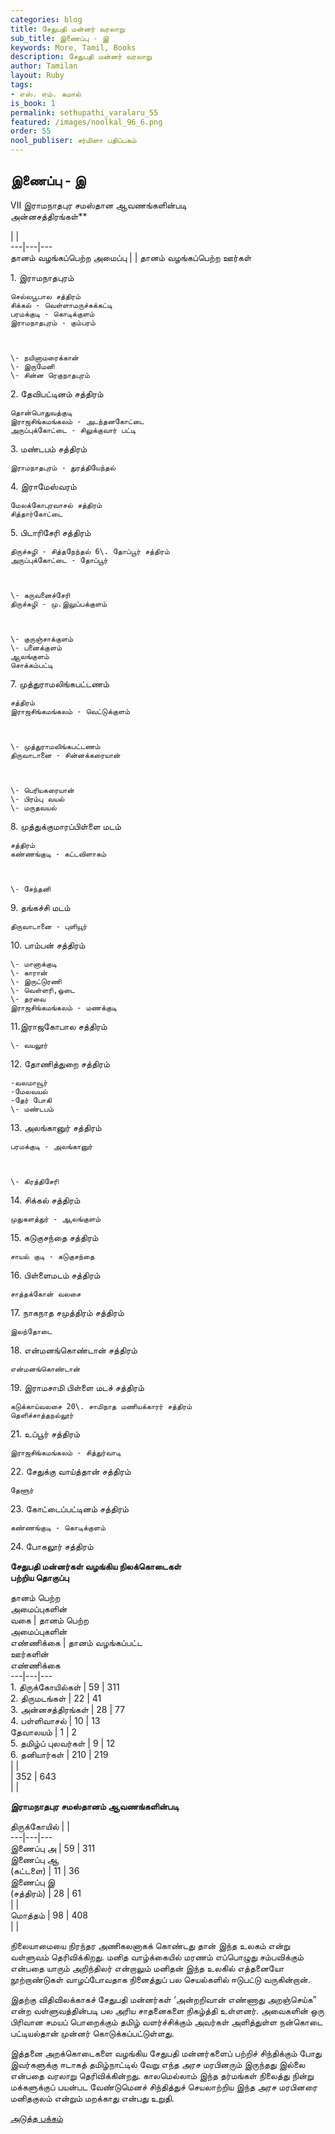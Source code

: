 ```yaml
---
categories: blog
title: சேதுபதி மன்னர் வரலாறு
sub_title: இணைப்பு - இ
keywords: More, Tamil, Books
description: சேதுபதி மன்னர் வரலாறு
author: Tamilan
layout: Ruby
tags:
- எஸ். எம். கமால்
is_book: 1
permalink: sethupathi_varalaru_55
featured: /images/noolkal_96_6.png
order: 55
nool_publiser: சர்மிளா பதிப்பகம்
---
```



## இணைப்பு - இ

VII இராமநாதபுர சமஸ்தான ஆவணங்களின்படி  
அன்னசத்திரங்கள்**

| |  
\---|---|---  
தானம் வழங்கப்பெற்ற அமைப்பு | | தானம் வழங்கப்பெற்ற ஊர்கள்

1\. இராமநாதபுரம்

    
    
    செல்லபூபால சத்திரம்
    சிக்கல் - வெள்ளாமருச்சுக்கட்டி
    பரமக்குடி - கொடிக்குளம்
    இராமநாதபுரம் - கும்பரம் 
    
    
    
    \- நயினாமரைக்கான்
    \- இருமேனி
    \- சின்ன ரெகுநாதபுரம்
    

2\. தேவிபட்டினம் சத்திரம்

    
    
    தொன்பொதுவத்குடி
    இராஜசிங்கமங்கலம் - அடந்தனகோட்டை
    அருப்புக்கோட்டை - சிலுக்குவார் பட்டி
    

3\. மண்டபம் சத்திரம்

    
    
    இராமநாதபுரம் - துரத்தியேந்தல்
    

4\. இராமேஸ்வரம்

    
    
    மேலக்கோபுரவாசல் சத்திரம்
    சித்தார்கோட்டை
    

5\. பிடாரிசேரி சத்திரம்

    
    
    திருச்சுழி - சித்தநேந்தல் 6\. தோப்பூர் சத்திரம்
    அருப்புக்கோட்டை - தோப்பூர் 
    
    
    
    \- கருவனைச்சேரி
    திருச்சுழி - மு.இலுப்பக்குளம் 
    
    
    
    \- குருஞ்சாக்குளம்
    \- பனைக்குளம்
    ஆலங்குளம்
    சொக்கம்பட்டி
    

7\. முத்துராமலிங்கபட்டணம்

    
    
    சத்திரம்
    இராஜசிங்கமங்கலம் - வெட்டுக்குளம் 
    
    
    
    \- முத்துராமலிங்கபட்டணம்
    திருவாடானை - சின்னக்கரையான் 
    
    
    
    \- பெரியகரையான்
    \- பிரம்பு வயல்
    \- மருதவயல்
    

8\. முத்துக்குமாரப்பிள்ளை மடம்

    
    
    சத்திரம்
    கண்ணங்குடி - கட்டவிளாகம் 
    
    
    
    \- சேந்தனி
    

9\. தங்கச்சி மடம்

    
    
    திருவாடானை - புளியூர்
    

10\. பாம்பன் சத்திரம்

    
    
    \- மானாக்குடி
    \- காரான் 
    \- இருட்டுரணி
    \- வெள்ளரி,ஒடை
    \- தரவை
    இராஜசிங்கமங்கலம் - மணக்குடி
    

11.இராஜகோபால சத்திரம்

    
    
    \- வயலூர்
    

12\. தோணித்துறை சத்திரம்

    
    
    -வலமாவூர்
    -மேலவயல்
    -தேர் போகி
    \- மண்டபம்
    

13\. அலங்கானுர் சத்திரம்

    
    
    பரமக்குடி - அலங்கானுர் 
    
    
    
    \- கிரத்திசேரி
    

14\. சிக்கல் சத்திரம்

    
    
    முதுகளத்துர் - ஆலங்குளம்
    

15\. கடுகுசந்தை சத்திரம்

    
    
    சாயல் குடி - கடுகுசந்தை
    

16\. பிள்ளைமடம் சத்திரம்

    
    
    சாத்தக்கோன் வலசை
    

17\. நாகநாத சமுத்திரம் சத்திரம்

    
    
    இலந்தோடை
    

18\. என்மனங்கொண்டான் சத்திரம்

    
    
    என்மனங்கொண்டான்
    

19\. இராமசாமி பிள்ளை மடச் சத்திரம்

    
    
    கடுக்காய்வலசை 20\. சாமிநாத மணியக்காரர் சத்திரம்
    தெளிச்சாத்தநல்லூர்
    

21\. உப்பூர் சத்திரம்

    
    
    இராஜசிங்கமங்கலம் - சித்துர்வாடி
    

22\. சேதுக்கு வாய்த்தான் சத்திரம்

    
    
    தேளூர்
    

23\. கோட்டைப்பட்டினம் சத்திரம்

    
    
    கண்ணங்குடி - கொடிக்குளம்
    

24\. போகலூர் சத்திரம்

**சேதுபதி மன்னர்கள் வழங்கிய நிலக்கொடைகள்  
பற்றிய தொகுப்பு**

தானம் பெற்ற  
அமைப்புகளின்  
வகை | தானம் பெற்ற  
அமைப்புகளின்  
எண்ணிக்கை | தானம் வழங்கப்பட்ட  
ஊர்களின்  
எண்ணிக்கை  
\---|---|---  
1\. திருக்கோயில்கள் | 59 | 311  
2\. திருமடங்கள் | 22 | 41  
3\. அன்னசத்திரங்கள் | 28 | 77  
4\. பள்ளிவாசல் | 10 | 13  
⁠ தேவாலயம் | 1 | 2  
5\. தமிழ்ப் புலவர்கள் | 9 | 12  
6\. தனியார்கள் | 210 | 219  
| |  
| 352 | 643  
| |

**இராமநாதபுர சமஸ்தானம் ஆவணங்களின்படி**

திருக்கோயில் | |  
\---|---|---  
இணைப்பு அ | 59 | 311  
இணைப்பு ஆ  
(கட்டளை) | 11 | 36  
இணைப்பு இ  
(சத்திரம்) | 28 | 61  
| |  
மொத்தம் | 98 | 408  
| |

நிலையாமையை நிரந்தர அணிகலனாகக் கொண்டது தான் இந்த உலகம் என்று வள்ளுவம் தெரிவிக்கிறது. மனித வாழ்க்கையில் மரணம் எப்பொழுது சம்பவிக்கும் என்பதை யாரும் அறிந்திலர் என்றாலும் மனிதன் இந்த உலகில் எத்தனையோ நூற்றாண்டுகள் வாழப்போவதாக நினைத்துப் பல செயல்களில் ஈடுபட்டு வருகின்றான்.

இதற்கு விதிவிலக்காகச் சேதுபதி மன்னர்கள் ‘அன்றறிவான் எண்ணாது அறஞ்செய்க” என்ற வள்ளுவத்தின்படி பல அரிய சாதனைகளை நிகழ்த்தி உள்ளனர். அவைகளின் ஒரு பிரிவான சமயப் பொறைக்கும் தமிழ் வளர்ச்சிக்கும் அவர்கள் அளித்துள்ள நன்கொடை பட்டியல்தான் முன்னர் கொடுக்கப்பட்டுள்ளது.

இத்தனை அறக்கொடைகளை வழங்கிய சேதுபதி மன்னர்களைப் பற்றிச் சிந்திக்கும் போது இவர்களுக்கு ஈடாகத் தமிழ்நாட்டில் வேறு எந்த அரச மரபினரும் இருந்தது இல்லை என்பதை வரலாறு தெரிவிக்கின்றது. காலமெல்லாம் இந்த தர்மங்கள் நிலைத்து நின்று மக்களுக்குப் பயன்பட வேண்டுமெனச் சிந்தித்துச் செயலாற்றிய இந்த அரச மரபினரை மனிதகுலம் என்றும் மறக்காது என்பது உறுதி.

[அடுத்த பக்கம்](sethupathi_varalaru_56)